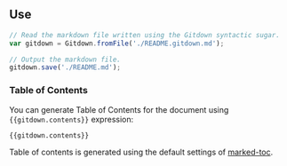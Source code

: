 ## Use

```js
// Read the markdown file written using the Gitdown syntactic sugar.
var gitdown = Gitdown.fromFile('./README.gitdown.md');

// Output the markdown file.
gitdown.save('./README.md');
```

### Table of Contents

You can generate Table of Contents for the document using `{{gitdown.contents}}` expression:

```markdown
{{gitdown.contents}}
```

Table of contents is generated using the default settings of [marked-toc](https://github.com/jonschlinkert/marked-toc).